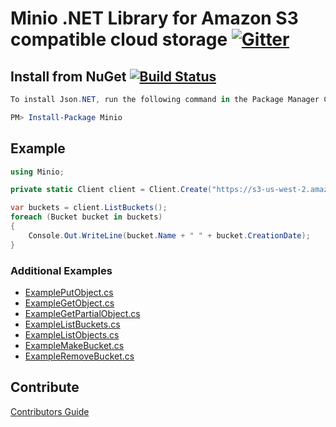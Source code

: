 # Minio .NET Library for Amazon S3 compatible cloud storage [![Gitter](https://badges.gitter.im/Join%20Chat.svg)](https://gitter.im/Minio/minio?utm_source=badge&utm_medium=badge&utm_campaign=pr-badge&utm_content=badge)

## Install from NuGet [![Build Status](https://travis-ci.org/minio/minio-dotnet.svg?branch=master)](https://travis-ci.org/minio/minio-dotnet)

```powershell
To install Json.NET, run the following command in the Package Manager Console

PM> Install-Package Minio
```

## Example
```cs
using Minio;

private static Client client = Client.Create("https://s3-us-west-2.amazonaws.com", "Access Key", "Secret Key");

var buckets = client.ListBuckets();
foreach (Bucket bucket in buckets)
{
    Console.Out.WriteLine(bucket.Name + " " + bucket.CreationDate);
}

```

### Additional Examples

* [ExamplePutObject.cs](./Minio.Tests/Examples/ExamplePutObject.cs)
* [ExampleGetObject.cs](./Minio.Tests/Examples/ExampleGetObject.cs)
* [ExampleGetPartialObject.cs](./Minio.Tests/Examples/ExampleGetPartialObject.cs)
* [ExampleListBuckets.cs](./Minio.Tests/Examples/ExampleListBuckets.cs)
* [ExampleListObjects.cs](./Minio.Tests/Examples/ExampleListObjects.cs)
* [ExampleMakeBucket.cs](./Minio.Tests/Examples/ExampleMakeBucket.cs)
* [ExampleRemoveBucket.cs](./Minio.Tests/Examples/ExampleRemoveBucket.cs)

## Contribute

[Contributors Guide](./CONTRIBUTING.md)
